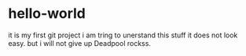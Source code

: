 # hello-world
it is my first git project
i am tring to unerstand this stuff
it does not look easy.
but i will not give up
Deadpool rockss.
